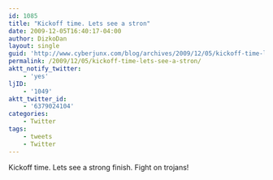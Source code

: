 ```yaml
---
id: 1085
title: "Kickoff time. Lets see a stron"
date: 2009-12-05T16:40:17-04:00
author: DizkoDan
layout: single
guid: 'http://www.cyberjunx.com/blog/archives/2009/12/05/kickoff-time-lets-see-a-stron/'
permalink: /2009/12/05/kickoff-time-lets-see-a-stron/
aktt_notify_twitter:
    - 'yes'
ljID:
    - '1049'
aktt_twitter_id:
    - '6379024104'
categories:
    - Twitter
tags:
    - tweets
    - Twitter
---
```


Kickoff time. Lets see a strong finish. Fight on trojans!